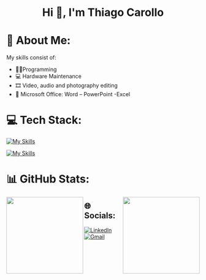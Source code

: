 <div align="center">
<h1 align="center">Hi 👋, I'm Thiago Carollo</h1>
</div>

# 💫 About Me:
  My skills consist of:
  - 👨‍💻Programming
  - 💻 Hardware Maintenance
  - 🎞 Video, audio and photography editing
  - 📄 Microsoft Office: Word – PowerPoint -Excel

# 💻 Tech Stack:
  
  [![My Skills](https://skillicons.dev/icons?i=html,css,js,python,cpp,bootstrap,mysql)](https://skillicons.dev)
  
  [![My Skills](https://skillicons.dev/icons?i=autocad,au,ps,pr,discord,gmail,linkedin)](https://skillicons)
  

# 📊 GitHub Stats:

<a href="https://github.com/Thiago-Carollo/convoychat">
  <img height=200 align="left" src="https://github-readme-stats.vercel.app/api/top-langs?username=Thiago-Carollo&layout=compact&langs_count=8&card_width=320&theme=dark" />
  <img height=200 align="right" src="![Thiago-CarolloGitHub stats](https://github-readme-stats.vercel.app/api?username=Thiago-Carollo&show_icons=true&theme=dark)k" />
</a>


## 🌐 Socials:
[![LinkedIn](https://img.shields.io/badge/LinkedIn-0077B5?style=for-the-badge&logo=linkedin&logoColor=white)](https://linkedin.com/in/thiago-carollo/)
[![Gmail](https://img.shields.io/badge/Gmail-D14836?style=for-the-badge&logo=gmail&logoColor=white)](https://mail.google.com/mail/tcarollo03@gmail.com)

